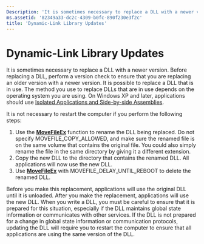 ```yaml
---
Description: 'It is sometimes necessary to replace a DLL with a newer version.'
ms.assetid: '82349a33-dc2c-4309-b0fc-890f230e3f2c'
title: 'Dynamic-Link Library Updates'
---
```


# Dynamic-Link Library Updates

It is sometimes necessary to replace a DLL with a newer version. Before replacing a DLL, perform a version check to ensure that you are replacing an older version with a newer version. It is possible to replace a DLL that is in use. The method you use to replace DLLs that are in use depends on the operating system you are using. On Windows XP and later, applications should use [Isolated Applications and Side-by-side Assemblies](https://msdn.microsoft.com/library/windows/desktop/dd408052).

It is not necessary to restart the computer if you perform the following steps:

1.  Use the [**MoveFileEx**](https://msdn.microsoft.com/library/windows/desktop/aa365240) function to rename the DLL being replaced. Do not specify MOVEFILE\_COPY\_ALLOWED, and make sure the renamed file is on the same volume that contains the original file. You could also simply rename the file in the same directory by giving it a different extension.
2.  Copy the new DLL to the directory that contains the renamed DLL. All applications will now use the new DLL.
3.  Use [**MoveFileEx**](https://msdn.microsoft.com/library/windows/desktop/aa365240) with MOVEFILE\_DELAY\_UNTIL\_REBOOT to delete the renamed DLL.

Before you make this replacement, applications will use the original DLL until it is unloaded. After you make the replacement, applications will use the new DLL. When you write a DLL, you must be careful to ensure that it is prepared for this situation, especially if the DLL maintains global state information or communicates with other services. If the DLL is not prepared for a change in global state information or communication protocols, updating the DLL will require you to restart the computer to ensure that all applications are using the same version of the DLL.

 

 



